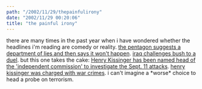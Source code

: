 ```yaml
---
path: "/2002/11/29/thepainfulirony" 
date: "2002/11/29 00:20:06" 
title: "the painful irony" 
---
```

<p>there are many times in the past year when i have wondered whether the headlines i'm reading are comedy or reality. <a href="http://www.fas.org/sgp/news/2002/02/dod022602.html">the pentagon suggests a department of lies and then says it won't happen</a>. <a href="http://weblog.randomchaos.com/index.php?date=2002-10-04&amp;title=bush-sadam+duel">iraq challenges bush to a duel</a>. but this one takes the cake: <a href="http://www.sfgate.com/cgi-bin/article.cgi?f=/news/archive/2002/11/27/national1010EST0553.DTL<br>">Henry Kissinger has been named head of the 'independent commission' to investigate the Sept. 11 attacks</a>. <a href="http://www.fair.org/activism/kissinger-crimes.html">henry kissinger was charged with war crimes</a>. i can't imagine a *worse* choice to head a probe on terrorism.</p>